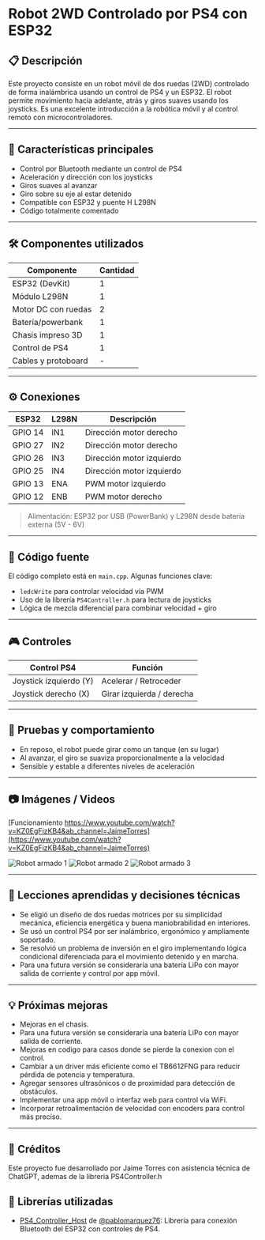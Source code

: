 # Robot 2WD Controlado por PS4 con ESP32

## 📋 Descripción

Este proyecto consiste en un robot móvil de dos ruedas (2WD) controlado de forma inalámbrica usando un control de PS4 y un ESP32. El robot permite movimiento hacia adelante, atrás y giros suaves usando los joysticks. Es una excelente introducción a la robótica móvil y al control remoto con microcontroladores.

---

## 🧠 Características principales

* Control por Bluetooth mediante un control de PS4
* Aceleración y dirección con los joysticks
* Giros suaves al avanzar
* Giro sobre su eje al estar detenido
* Compatible con ESP32 y puente H L298N
* Código totalmente comentado

---

## 🛠️ Componentes utilizados

| Componente          | Cantidad |
| ------------------- | -------- |
| ESP32 (DevKit)      | 1        |
| Módulo L298N        | 1        |
| Motor DC con ruedas | 2        |
| Batería/powerbank   | 1        |
| Chasis impreso 3D   | 1        |
| Control de PS4      | 1        |
| Cables y protoboard | -        |

---

## ⚙️ Conexiones

| ESP32   | L298N | Descripción               |
| ------- | ----- | ------------------------- |
| GPIO 14 | IN1   | Dirección motor derecho   |
| GPIO 27 | IN2   | Dirección motor derecho   |
| GPIO 26 | IN3   | Dirección motor izquierdo |
| GPIO 25 | IN4   | Dirección motor izquierdo |
| GPIO 13 | ENA   | PWM motor izquierdo       |
| GPIO 12 | ENB   | PWM motor derecho         |

> Alimentación: ESP32 por USB (PowerBank) y L298N desde batería externa (5V - 6V)

---

## 💾 Código fuente

El código completo está en `main.cpp`. Algunas funciones clave:

* `ledcWrite` para controlar velocidad vía PWM
* Uso de la librería `PS4Controller.h` para lectura de joysticks
* Lógica de mezcla diferencial para combinar velocidad + giro

---

## 🎮 Controles

| Control PS4            | Función                   |
| ---------------------- | ------------------------- |
| Joystick izquierdo (Y) | Acelerar / Retroceder     |
| Joystick derecho (X)   | Girar izquierda / derecha |

---

## 🧪 Pruebas y comportamiento

* En reposo, el robot puede girar como un tanque (en su lugar)
* Al avanzar, el giro se suaviza proporcionalmente a la velocidad
* Sensible y estable a diferentes niveles de aceleración

---

## 📷 Imágenes / Videos
[Funcionamiento https://www.youtube.com/watch?v=KZ0EgFizKB4&ab_channel=JaimeTorres](https://www.youtube.com/watch?v=KZ0EgFizKB4&ab_channel=JaimeTorres)

![Robot armado 1](Pictures/Img1.jpeg)
![Robot armado 2](Pictures/Img2.jpeg)
![Robot armado 3](Pictures/Img3.jpeg)

---

## 🧠 Lecciones aprendidas y decisiones técnicas
* Se eligió un diseño de dos ruedas motrices por su simplicidad mecánica, eficiencia energética y buena maniobrabilidad en interiores.
* Se usó un control PS4 por ser inalámbrico, ergonómico y ampliamente soportado.
* Se resolvió un problema de inversión en el giro implementando lógica condicional diferenciada para el movimiento detenido y en marcha.
* Para una futura versión se consideraría una batería LiPo con mayor salida de corriente y control por app móvil.

---

## 💡 Próximas mejoras

* Mejoras en el chasis.
* Para una futura versión se consideraría una batería LiPo con mayor salida de corriente.
* Mejoras en codigo para casos donde se pierde la conexion con el control.
* Cambiar a un driver más eficiente como el TB6612FNG para reducir pérdida de potencia y temperatura.
* Agregar sensores ultrasónicos o de proximidad para detección de obstáculos.
* Implementar una app móvil o interfaz web para control vía WiFi.
* Incorporar retroalimentación de velocidad con encoders para control más preciso.

---

## 📃 Créditos

Este proyecto fue desarrollado por Jaime Torres con asistencia técnica de ChatGPT, ademas de la libreria PS4Controller.h

## 🧩 Librerías utilizadas

- [PS4_Controller_Host](https://github.com/pablomarquez76/PS4_Controller_Host) de [@pablomarquez76](https://github.com/pablomarquez76): Librería para conexión Bluetooth del ESP32 con controles de PS4.

